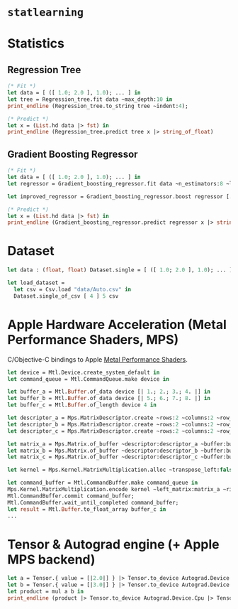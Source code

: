 # `statlearning`

# Statistics

## Regression Tree

```ocaml
(* Fit *)
let data = [ ([ 1.0; 2.0 ], 1.0); ... ] in
let tree = Regression_tree.fit data ~max_depth:10 in
print_endline (Regression_tree.to_string tree ~indent:4);

(* Predict *)
let x = (List.hd data |> fst) in
print_endline (Regression_tree.predict tree x |> string_of_float)
```

## Gradient Boosting Regressor

```ocaml
(* Fit *)
let data = [ ([ 1.0; 2.0 ], 1.0); ... ] in
let regressor = Gradient_boosting_regressor.fit data ~n_estimators:8 ~learning_rate:0.1 in

let improved_regressor = Gradient_boosting_regressor.boost regressor [...]

(* Predict *)
let x = (List.hd data |> fst) in
print_endline (Gradient_boosting_regressor.predict regressor x |> string_of_float)
```

# Dataset

```ocaml
let data : (float, float) Dataset.single = [ ([ 1.0; 2.0 ], 1.0); ... ] in
```

```ocaml
let load_dataset =
  let csv = Csv.load "data/Auto.csv" in
  Dataset.single_of_csv [ 4 ] 5 csv
```

# Apple Hardware Acceleration (Metal Performance Shaders, MPS)

C/Objective-C bindings to Apple [Metal Performance Shaders](https://developer.apple.com/documentation/metalperformanceshaders).

```ocaml
let device = Mtl.Device.create_system_default in
let command_queue = Mtl.CommandQueue.make device in

let buffer_a = Mtl.Buffer.of_data device [| 1.; 2.; 3.; 4. |] in
let buffer_b = Mtl.Buffer.of_data device [| 5.; 6.; 7.; 8. |] in
let buffer_c = Mtl.Buffer.of_length device 4 in

let descriptor_a = Mps.MatrixDescriptor.create ~rows:2 ~columns:2 ~row_bytes:8 in
let descriptor_b = Mps.MatrixDescriptor.create ~rows:2 ~columns:2 ~row_bytes:8 in
let descriptor_c = Mps.MatrixDescriptor.create ~rows:2 ~columns:2 ~row_bytes:8 in

let matrix_a = Mps.Matrix.of_buffer ~descriptor:descriptor_a ~buffer:buffer_a in
let matrix_b = Mps.Matrix.of_buffer ~descriptor:descriptor_b ~buffer:buffer_b in
let matrix_c = Mps.Matrix.of_buffer ~descriptor:descriptor_c ~buffer:buffer_c in

let kernel = Mps.Kernel.MatrixMultiplication.alloc ~transpose_left:false ~transpose_right:false ~rows:2 ~columns:2 ~inner_dim:2 ~alpha:1.0 ~beta:0.0 device in

let command_buffer = Mtl.CommandBuffer.make command_queue in
Mps.Kernel.MatrixMultiplication.encode kernel ~left_matrix:matrix_a ~right_matrix:matrix_b ~result_matrix:matrix_c command_buffer;
Mtl.CommandBuffer.commit command_buffer;
Mtl.CommandBuffer.wait_until_completed command_buffer;
let result = Mtl.Buffer.to_float_array buffer_c in
...
```

# Tensor & Autograd engine (+ Apple MPS backend)

```ocaml
let a = Tensor.{ value = [|2.0|] } |> Tensor.to_device Autograd.Device.Mps in
let b = Tensor.{ value = [|3.0|] } |> Tensor.to_device Autograd.Device.Mps in
let product = mul a b in
print_endline (product |> Tensor.to_device Autograd.Device.Cpu |> Tensor.to_string);
```
